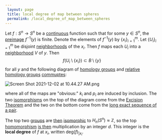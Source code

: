```yaml
---
 layout: page
 title: local degree of map between spheres
 permalink: /local_degree_of_map_between_spheres
---
```

Let $f:S^n\to S^n$ be a [continuous](https://defsmath.github.io/DefsMath/classification_of_group_homomorphisms_Z_to_G) function such that for some $y\in S^n$, the [preimage](https://defsmath.github.io/DefsMath/continuous) $f^{-1}(y)$ is finite. Denote the elements of $f^{-1}(y)$ by $\{x_i\}_{i=1}^m$. Let $\{U_i\}_{i=1}^m$ be disjoint [neighborhoods](https://defsmath.github.io/DefsMath/preimage) of the $x_i$. Then $f$ maps each $U_i$ into a [neighborhood](https://defsmath.github.io/DefsMath/neighborhood) $V$ of $y$. Then $$f(U_i \setminus \{x_i\}) \subset B\setminus \{y\}$$ for all $y$ and the following diagram of [homology groups](https://defsmath.github.io/DefsMath/neighborhood) and [relative homology groups](https://defsmath.github.io/DefsMath/homology_group) [commuptes](https://defsmath.github.io/DefsMath/relative_homology_groups):

![Screen Shot 2021-12-02 at 10.44.27 AM.png](https://defsmath.github.io/DefsMath/commutative_diagram)

where all of the maps are "obvious:" $k_i$ and $p_i$ are induced by inclusion. The two [isomorphisms](https://defsmath.github.io/DefsMath/group_homomorphism) on the top of the diagram come from the [Excision Theorem](https://defsmath.github.io/DefsMath/Excision_Theorem) and the two on the bottom come from the [long exact sequence of a pair](https://defsmath.github.io/DefsMath/long_exact_sequence_of_a_pair).

The top two [groups](https://defsmath.github.io/DefsMath/group) are [then](https://defsmath.github.io/DefsMath/reduced_homology_of_the_sphere) [isomorphic](https://defsmath.github.io/DefsMath/###################isomorphic) to $H_n(S^n) \approx\mathbb Z$, so the top [homomorphism](https://defsmath.github.io/DefsMath/###################homomorphism) [is then](https://defsmath.github.io/DefsMath/classification_of_group_homomorphisms_Z_to_G) multiplication by an integer $d$. This integer is the **local degree** of $f$ at $x_i$, written $\text{deg}(f)_{|x_i}$.

